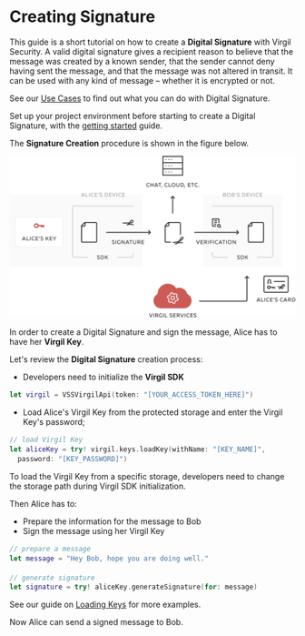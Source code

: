 # Creating Signature

This guide is a short tutorial on how to create a **Digital Signature** with Virgil Security. A valid digital signature gives a recipient reason to believe that the message was created by a known sender, that the sender cannot deny having sent the message, and that the message was not altered in transit. It can be used with any kind of message – whether it is encrypted or not.

See our [Use Cases](https://github.com/VirgilSecurity/virgil-sdk-x/tree/docs-review/docs/swift) to find out what you can do with Digital Signature.

Set up your project environment before starting to create a Digital Signature, with the [getting started](/docs/swift/guides/configuration/client.md) guide.

The **Signature Creation** procedure is shown in the figure below.

![Virgil Signature Intro](/docs/swift/img/Signature_introduction.png "Create Signature")

In order to create a Digital Signature and sign the message, Alice has to have her **Virgil Key**.


Let's review the **Digital Signature** creation process:

- Developers need to initialize the **Virgil SDK**

```swift
let virgil = VSSVirgilApi(token: "[YOUR_ACCESS_TOKEN_HERE]")
```

- Load Alice's Virgil Key from the protected storage and enter the Virgil Key's password;

```swift
// load Virgil Key
let aliceKey = try! virgil.keys.loadKey(withName: "[KEY_NAME]",
  password: "[KEY_PASSWORD]")
```


To load the Virgil Key from a specific storage, developers need to change the storage path during Virgil SDK initialization.

Then Alice has to:
- Prepare the information for the message to Bob
- Sign the message using her Virgil Key

```swift
// prepare a message
let message = "Hey Bob, hope you are doing well."

// generate signature
let signature = try! aliceKey.generateSignature(for: message)
```

See our guide on [Loading Keys](/docs/swift/guides/virgil-key/loading-key.md) for more examples.

Now Alice can send a signed message to Bob.
